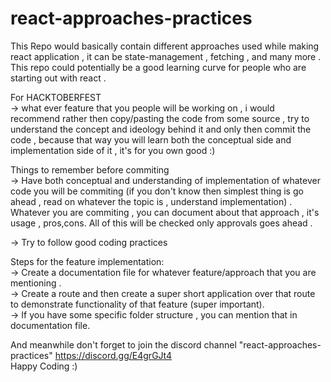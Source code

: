 # react-approaches-practices
This Repo would basically contain different approaches used while making react application , it can be state-management , fetching , and many more .
This repo could potentially be a good learning curve for people who are starting out with react . 

For HACKTOBERFEST <br />
-> what ever feature that you people will be working on , i would recommend rather then copy/pasting the code from some source , try to understand the concept and ideology behind it and only then commit the code , because that way you will learn both the conceptual side and implementation side of it , it's for you own good :)

Things to remember before commiting <br />
-> Have both conceptual and understanding of implementation of whatever code you will be commiting (if you don't know then simplest thing is go ahead , read on whatever the topic is , understand implementation) . Whatever you are commiting , you can document about that approach , it's usage , pros,cons.
All of this will be checked only approvals goes ahead . 

-> Try to follow good coding practices 

Steps for the feature implementation: <br />
-> Create a documentation file for whatever feature/approach that you are mentioning . <br />
-> Create a route and then create a super short application over that route to demonstrate functionality of that feature (super important). <br />
-> If you have some specific folder structure , you can mention that in documentation file. <br />

And meanwhile don't forget to join the discord channel "react-approaches-practices" https://discord.gg/E4grGJt4 <br />
Happy Coding :)
